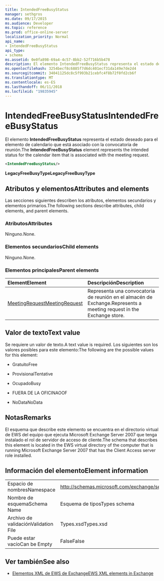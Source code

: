 ```yaml
---
title: IntendedFreeBusyStatus
manager: sethgros
ms.date: 09/17/2015
ms.audience: Developer
ms.topic: reference
ms.prod: office-online-server
localization_priority: Normal
api_name:
- IntendedFreeBusyStatus
api_type:
- schema
ms.assetid: 0e0fa898-69a4-4c57-8bb2-52f716b5b478
description: El elemento IntendedFreeBusyStatus representa el estado deseado para el elemento de calendario que está asociado con la convocatoria de reunión.
ms.openlocfilehash: 3254becf8c6885f7d6dc401ecf31da149e7de2d4
ms.sourcegitcommit: 34041125dc8c5f993b21cebfc4f8b72f0fd2cb6f
ms.translationtype: MT
ms.contentlocale: es-ES
ms.lasthandoff: 06/11/2018
ms.locfileid: "19835945"
---
```

# <a name="intendedfreebusystatus"></a><span data-ttu-id="b648b-103">IntendedFreeBusyStatus</span><span class="sxs-lookup"><span data-stu-id="b648b-103">IntendedFreeBusyStatus</span></span>

<span data-ttu-id="b648b-104">El elemento **IntendedFreeBusyStatus** representa el estado deseado para el elemento de calendario que está asociado con la convocatoria de reunión.</span><span class="sxs-lookup"><span data-stu-id="b648b-104">The **IntendedFreeBusyStatus** element represents the intended status for the calendar item that is associated with the meeting request.</span></span> 
  
```xml
<IntendedFreeBusyStatus/>
```

 <span data-ttu-id="b648b-105">**LegacyFreeBusyType**</span><span class="sxs-lookup"><span data-stu-id="b648b-105">**LegacyFreeBusyType**</span></span>
## <a name="attributes-and-elements"></a><span data-ttu-id="b648b-106">Atributos y elementos</span><span class="sxs-lookup"><span data-stu-id="b648b-106">Attributes and elements</span></span>

<span data-ttu-id="b648b-107">Las secciones siguientes describen los atributos, elementos secundarios y elementos primarios.</span><span class="sxs-lookup"><span data-stu-id="b648b-107">The following sections describe attributes, child elements, and parent elements.</span></span>
  
### <a name="attributes"></a><span data-ttu-id="b648b-108">Atributos</span><span class="sxs-lookup"><span data-stu-id="b648b-108">Attributes</span></span>

<span data-ttu-id="b648b-109">Ninguno.</span><span class="sxs-lookup"><span data-stu-id="b648b-109">None.</span></span>
  
### <a name="child-elements"></a><span data-ttu-id="b648b-110">Elementos secundarios</span><span class="sxs-lookup"><span data-stu-id="b648b-110">Child elements</span></span>

<span data-ttu-id="b648b-111">Ninguno.</span><span class="sxs-lookup"><span data-stu-id="b648b-111">None.</span></span>
  
### <a name="parent-elements"></a><span data-ttu-id="b648b-112">Elementos principales</span><span class="sxs-lookup"><span data-stu-id="b648b-112">Parent elements</span></span>

|<span data-ttu-id="b648b-113">**Element**</span><span class="sxs-lookup"><span data-stu-id="b648b-113">**Element**</span></span>|<span data-ttu-id="b648b-114">**Descripción**</span><span class="sxs-lookup"><span data-stu-id="b648b-114">**Description**</span></span>|
|:-----|:-----|
|[<span data-ttu-id="b648b-115">MeetingRequest</span><span class="sxs-lookup"><span data-stu-id="b648b-115">MeetingRequest</span></span>](meetingrequest.md) <br/> |<span data-ttu-id="b648b-116">Representa una convocatoria de reunión en el almacén de Exchange.</span><span class="sxs-lookup"><span data-stu-id="b648b-116">Represents a meeting request in the Exchange store.</span></span>  <br/> |
   
## <a name="text-value"></a><span data-ttu-id="b648b-117">Valor de texto</span><span class="sxs-lookup"><span data-stu-id="b648b-117">Text value</span></span>

<span data-ttu-id="b648b-118">Se requiere un valor de texto.</span><span class="sxs-lookup"><span data-stu-id="b648b-118">A text value is required.</span></span> <span data-ttu-id="b648b-119">Los siguientes son los valores posibles para este elemento:</span><span class="sxs-lookup"><span data-stu-id="b648b-119">The following are the possible values for this element:</span></span>
  
- <span data-ttu-id="b648b-120">Gratuito</span><span class="sxs-lookup"><span data-stu-id="b648b-120">Free</span></span>
    
- <span data-ttu-id="b648b-121">Provisional</span><span class="sxs-lookup"><span data-stu-id="b648b-121">Tentative</span></span>
    
- <span data-ttu-id="b648b-122">Ocupado</span><span class="sxs-lookup"><span data-stu-id="b648b-122">Busy</span></span>
    
- <span data-ttu-id="b648b-123">FUERA DE LA OFICINA</span><span class="sxs-lookup"><span data-stu-id="b648b-123">OOF</span></span>
    
- <span data-ttu-id="b648b-124">NoData</span><span class="sxs-lookup"><span data-stu-id="b648b-124">NoData</span></span>
    
## <a name="remarks"></a><span data-ttu-id="b648b-125">Notas</span><span class="sxs-lookup"><span data-stu-id="b648b-125">Remarks</span></span>

<span data-ttu-id="b648b-126">El esquema que describe este elemento se encuentra en el directorio virtual de EWS del equipo que ejecuta Microsoft Exchange Server 2007 que tenga instalado el rol de servidor de acceso de cliente.</span><span class="sxs-lookup"><span data-stu-id="b648b-126">The schema that describes this element is located in the EWS virtual directory of the computer that is running Microsoft Exchange Server 2007 that has the Client Access server role installed.</span></span>
  
## <a name="element-information"></a><span data-ttu-id="b648b-127">Información del elemento</span><span class="sxs-lookup"><span data-stu-id="b648b-127">Element information</span></span>

|||
|:-----|:-----|
|<span data-ttu-id="b648b-128">Espacio de nombres</span><span class="sxs-lookup"><span data-stu-id="b648b-128">Namespace</span></span>  <br/> |http://schemas.microsoft.com/exchange/services/2006/types  <br/> |
|<span data-ttu-id="b648b-129">Nombre de esquema</span><span class="sxs-lookup"><span data-stu-id="b648b-129">Schema Name</span></span>  <br/> |<span data-ttu-id="b648b-130">Esquema de tipos</span><span class="sxs-lookup"><span data-stu-id="b648b-130">Types schema</span></span>  <br/> |
|<span data-ttu-id="b648b-131">Archivo de validación</span><span class="sxs-lookup"><span data-stu-id="b648b-131">Validation File</span></span>  <br/> |<span data-ttu-id="b648b-132">Types.xsd</span><span class="sxs-lookup"><span data-stu-id="b648b-132">Types.xsd</span></span>  <br/> |
|<span data-ttu-id="b648b-133">Puede estar vacío</span><span class="sxs-lookup"><span data-stu-id="b648b-133">Can be Empty</span></span>  <br/> |<span data-ttu-id="b648b-134">False</span><span class="sxs-lookup"><span data-stu-id="b648b-134">False</span></span>  <br/> |
   
## <a name="see-also"></a><span data-ttu-id="b648b-135">Ver también</span><span class="sxs-lookup"><span data-stu-id="b648b-135">See also</span></span>



- [<span data-ttu-id="b648b-136">Elementos XML de EWS de Exchange</span><span class="sxs-lookup"><span data-stu-id="b648b-136">EWS XML elements in Exchange</span></span>](ews-xml-elements-in-exchange.md)

